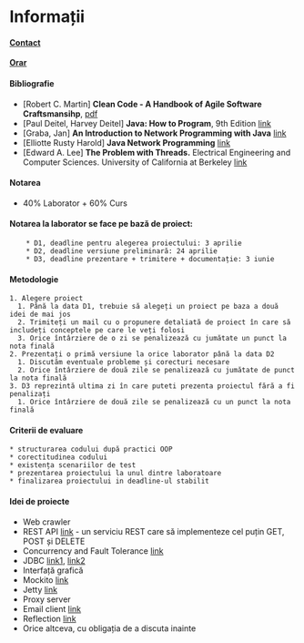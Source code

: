 # Informații
#### [Contact](mailto:sergiu.nisioi@fmi.unibuc.ro)
**[Orar](docs/orar.jpeg)**


#### Bibliografie
* [Robert C. Martin] **Clean Code - A Handbook of Agile Software Craftsmansihp**, [pdf](https://github.com/aoop/info/blob/master/docs/Clean%20Code.pdf)
* [Paul Deitel, Harvey Deitel] **Java: How to Program**, 9th Edition [link](http://akademik.maltepe.edu.tr/~turgaybilgin/2013-2014-bahar/DHO_java/Java_HowTo_9th_Edition.pdf)
* [Graba, Jan] **An Introduction to Network Programming with Java** [link](http://elista.akprind.ac.id/staff/catur/Pemrograman%20Jaringan/An%20Introduction%20to%20Network%20Programming%20with%20Java.pdf)
* [Elliotte Rusty Harold] **Java Network Programming** [link](http://infoman.teikav.edu.gr/~stpapad/JavaNetworkProgramming.pdf)
* [Edward A. Lee] **The Problem with Threads.**  Electrical Engineering and Computer Sciences. University of California at Berkeley [link](http://www.eecs.berkeley.edu/Pubs/TechRpts/2006/EECS-2006-1.pdf)

#### Notarea
* 40% Laborator + 60% Curs 

#### Notarea la laborator se face pe bază de proiect:
		* D1, deadline pentru alegerea proiectului: 3 aprilie
		* D2, deadline versiune preliminară: 24 aprilie
		* D3, deadline prezentare + trimitere + documentație: 3 iunie

#### Metodologie
	1. Alegere proiect 
	  1. Până la data D1, trebuie să alegeți un proiect pe baza a două idei de mai jos
	  2. Trimiteți un mail cu o propunere detaliată de proiect în care să includeți conceptele pe care le veți folosi
	  3. Orice întârziere de o zi se penalizează cu jumătate un punct la nota finală
	2. Prezentați o primă versiune la orice laborator până la data D2
	  1. Discutăm eventuale probleme și corecturi necesare 
	  2. Orice întârziere de două zile se penalizează cu jumătate de punct la nota finală
	3. D3 reprezintă ultima zi în care puteti prezenta proiectul fără a fi penalizați
	  1. Orice întârziere de două zile se penalizează cu un punct la nota finală

#### Criterii de evaluare	
	* structurarea codului după practici OOP
	* corectitudinea codului
	* existența scenariilor de test
	* prezentarea proiectului la unul dintre laboratoare
	* finalizarea proiectului in deadline-ul stabilit 

#### Idei de proiecte 
* Web crawler
* REST API [link](https://spring.io/guides/gs/rest-service/) - un serviciu REST care să implementeze cel puțin GET, POST și DELETE
* Concurrency and Fault Tolerance [link](https://www.toptal.com/scala/concurrency-and-fault-tolerance-made-easy-an-intro-to-akka)
* JDBC [link1](http://www.tutorialspoint.com/jdbc/jdbc-introduction.htm), [link2](http://www.java2s.com/Code/Java/Database-SQL-JDBC/CatalogDatabase-SQL-JDBC.htm)
* Interfață grafică
* Mockito [link](http://docs.mockito.googlecode.com/hg/org/mockito/Mockito.html)
* Jetty [link](http://www.eclipse.org/jetty/)
* Proxy server 
* Email client [link](http://www.java2s.com/Code/Java/Network-Protocol/Email.htm)
* Reflection [link](http://tutorials.jenkov.com/java-reflection/index.html)
* Orice altceva, cu obligația de a discuta inainte
